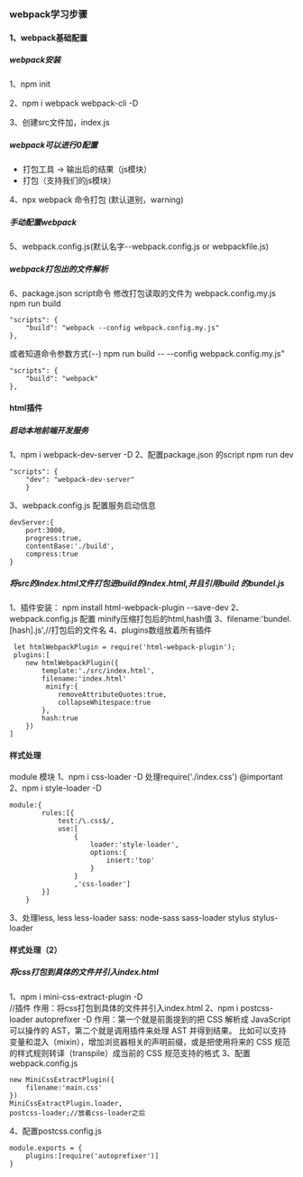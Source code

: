 ### webpack学习步骤
#### 1、webpack基础配置
##### webpack安装
1、npm init

2、npm i webpack webpack-cli -D

3、创建src文件加，index.js

##### webpack可以进行0配置
- 打包工具 -> 输出后的结果（js模块）
- 打包（支持我们的js模块）
<!-- index.js
require('./a.js')
console.log(99999)
 -->
4、npx webpack 命令打包 (默认道别，warning)
<!-- WARNING in configuration
The 'mode' option has not been set, webpack will fallback to 'production' for this value. Set 'mode' option to 'development' or 'production' to enable defaults for each environment.
You can also set it to 'none' to disable any default behavior. Learn more: https://webpack.js.org/configuration/mode/ -->

##### 手动配置webpack 
5、webpack.config.js(默认名字--webpack.config.js or webpackfile.js)
##### webpack打包出的文件解析

6、package.json script命令 修改打包读取的文件为 webpack.config.my.js
npm run build
```
"scripts": {
    "build": "webpack --config webpack.config.my.js"
},
```
或者知道命令参数方式(--)
npm run build -- --config webpack.config.my.js"
```
"scripts": {
    "build": "webpack"
},
```

<!-- webpack是node写出来的 node写法
let path = require('path');
module.exports = {
    mode:'development',
    entry:'./src/index.js', //入口
    output:{
        filename:'bundel.js',//打包后的文件名
        path:path.resolve(__dirname,'build') //绝对路径
    }
} -->

#### html插件
##### 启动本地前端开发服务
1、npm i webpack-dev-server -D
2、配置package.json 的script
npm run dev
```
"scripts": {
    "dev": "webpack-dev-server"
    }
```
3、webpack.config.js 配置服务启动信息
```
devServer:{
    port:3000,
    progress:true,
    contentBase:'./build',
    compress:true
}
```
##### 将src的index.html文件打包进build的index.html,并且引用build 的bundel.js
1、插件安装： npm install html-webpack-plugin --save-dev
2、webpack.config.js 配置 minify压缩打包后的html,hash值
3、filename:'bundel.[hash].js',//打包后的文件名
4、plugins数组放着所有插件
```
 let htmlWebpackPlugin = require('html-webpack-plugin');
 plugins:[
    new htmlWebpackPlugin({
        template:'./src/index.html',
        filename:'index.html'
         minify:{
            removeAttributeQuotes:true,
            collapseWhitespace:true
        },
        hash:true
    })
]
```

#### 样式处理
module 模块
1、npm i css-loader -D 处理require('./index.css') @important 
2、npm i style-loader -D  
```
module:{
        rules:[{
            test:/\.css$/,
            use:[
                {
                    loader:'style-loader',
                    options:{
                        insert:'top'
                    }
                }
                ,'css-loader']
        }]
    }
```
3、处理less, less less-loader
sass: node-sass sass-loader 
stylus stylus-loader 

#### 样式处理（2）
##### 将css打包到具体的文件并引入index.html
1、npm i mini-css-extract-plugin -D  
//插件
作用：将css打包到具体的文件并引入index.html
2、npm i postcss-loader autoprefixer -D
作用：第一个就是前面提到的把 CSS 解析成 JavaScript 可以操作的 AST，第二个就是调用插件来处理 AST 并得到结果。
比如可以支持变量和混入（mixin），增加浏览器相关的声明前缀，或是把使用将来的 CSS 规范的样式规则转译（transpile）成当前的 CSS 规范支持的格式
3、配置webpack.config.js 
```
new MiniCssExtractPlugin({
    filename:'main.css'
})
MiniCssExtractPlugin.loader,
postcss-loader;//放着css-loader之后
```
4、配置postcss.config.js
```
module.exports = {
    plugins:[require('autoprefixer')]
}
```
